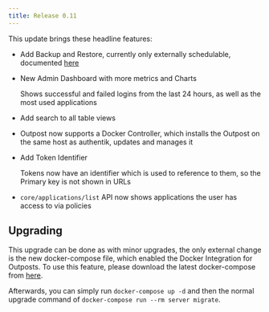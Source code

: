 ```yaml
---
title: Release 0.11
---
```


This update brings these headline features:

-   Add Backup and Restore, currently only externally schedulable, documented [here](../maintenance/backups/index.md)
-   New Admin Dashboard with more metrics and Charts

    Shows successful and failed logins from the last 24 hours, as well as the most used applications

-   Add search to all table views
-   Outpost now supports a Docker Controller, which installs the Outpost on the same host as authentik, updates and manages it
-   Add Token Identifier

    Tokens now have an identifier which is used to reference to them, so the Primary key is not shown in URLs

-   `core/applications/list` API now shows applications the user has access to via policies

## Upgrading

This upgrade can be done as with minor upgrades, the only external change is the new docker-compose file, which enabled the Docker Integration for Outposts. To use this feature, please download the latest docker-compose from [here](https://raw.githubusercontent.com/BeryJu/authentik/master/docker-compose.yml).

Afterwards, you can simply run `docker-compose up -d` and then the normal upgrade command of `docker-compose run --rm server migrate`.
